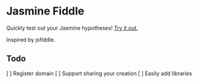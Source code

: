 # Jasmine Fiddle

Quickly test out your Jasmine hypotheses!  [Try it out.](http://danfinnie.github.io/jasmine-fiddle)

Inspired by jsfiddle.

## Todo
[ ] Register domain
[ ] Support sharing your creation
[ ] Easily add libraries

